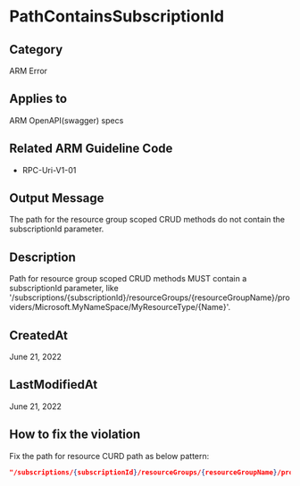 # PathContainsSubscriptionId

## Category

ARM Error

## Applies to

ARM OpenAPI(swagger) specs

## Related ARM Guideline Code

- RPC-Uri-V1-01

## Output Message

The path for the resource group scoped CRUD methods do not contain the subscriptionId parameter.

## Description

Path for resource group scoped CRUD methods MUST contain a subscriptionId parameter, like '/subscriptions/{subscriptionId}/resourceGroups/{resourceGroupName}/providers/Microsoft.MyNameSpace/MyResourceType/{Name}'.

## CreatedAt

June 21, 2022

## LastModifiedAt

June 21, 2022

## How to fix the violation

Fix the path for resource CURD path as below pattern:

```json
"/subscriptions/{subscriptionId}/resourceGroups/{resourceGroupName}/providers/Microsoft.MyNameSpace/MyResourceType..."
```
